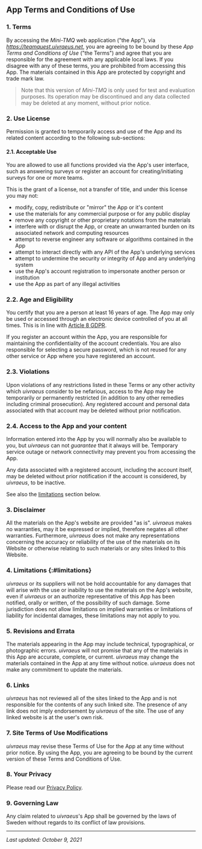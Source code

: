 ## App Terms and Conditions of Use

### 1\. Terms
By accessing the _Mini-TMQ_ web application ("the App"), via _https://teamquest.uivraeus.net_, you are agreeing to be bound by these _App Terms and Conditions of Use_ ("the Terms") and agree that you are responsible for the agreement with any applicable local laws. If you disagree with any of these terms, you are prohibited from accessing this App. The materials contained in this App are protected by copyright and trade mark law.

> Note that this version of _Mini-TMQ_ is only used for test and evaluation purposes. Its operation may be discontinued and any data collected may be deleted at any moment, without prior notice.

### 2\. Use License
Permission is granted to temporarily access and use of the App and its related content according to the following sub-sections:

#### 2.1\. Acceptable Use
You are allowed to use all functions provided via the App's user interface, such as answering surveys or register an account for creating/initiating surveys for one or more teams.

This is the grant of a license, not a transfer of title, and under this license you may not:
* modify, copy, redistribute or "mirror" the App or it's content
* use the materials for any commercial purpose or for any public display
* remove any copyright or other proprietary notations from the materials
* interfere with or disrupt the App, or create an unwarranted burden on its associated network and computing resources
* attempt to reverse engineer any software or algorithms contained in the App 
* attempt to interact directly with any API of the App's underlying services
* attempt to undermine the security or integrity of App and any underlying system
* use the App's account registration to impersonate another person or institution
* use the App as part of any illegal activities

### 2.2\. Age and Eligibility
You certify that you are a person at least 16 years of age. The App may only be used or accessed through an electronic device controlled of you at all times. This is in line with [Article 8 GDPR](https://gdpr-info.eu/art-8-gdpr/).

If you register an account within the App, you are responsible for maintaining the confidentiality of the account credentials. You are also responsible for selecting a secure password, which is not reused for any other service or App where you have registered an account.

### 2.3\. Violations
Upon violations of any restrictions listed in these Terms or any other activity which _uivraeus_ consider to be nefarious, access to the App may be temporarily or permanently restricted (in addition to any other remedies including criminal prosecution). Any registered account and personal data associated with that account may be deleted without prior notification.

### 2.4\. Access to the App and your content
Information entered into the App by you will normally also be available to you, but _uivraeus_ can not _guarantee_ that it always will be. Temporary service outage or network connectivity may prevent you from accessing the App.

Any data associated with a registered account, including the account itself, may be deleted without prior notification if the account is considered, by _uivraeus_, to be inactive.

See also the [limitations](#limitations) section below.

### 3\. Disclaimer
All the materials on the App's website are provided "as is". _uivraeus_ makes no warranties, may it be expressed or implied, therefore negates all other warranties. Furthermore, _uivraeus_ does not make any representations concerning the accuracy or reliability of the use of the materials on its Website or otherwise relating to such materials or any sites linked to this Website.

### 4\. Limitations  {:#limitations}
_uivraeus_ or its suppliers will not be hold accountable for any damages that will arise with the use or inability to use the materials on the App's website, even if _uivraeus_ or an authorize representative of this App has been notified, orally or written, of the possibility of such damage. Some jurisdiction does not allow limitations on implied warranties or limitations of liability for incidental damages, these limitations may not apply to you.

### 5\. Revisions and Errata
The materials appearing in the App may include technical, typographical, or photographic errors. _uivraeus_ will not promise that any of the materials in this App are accurate, complete, or current. _uivraeus_ may change the materials contained in the App at any time without notice. _uivraeus_ does not make any commitment to update the materials.

### 6\. Links
_uivraeus_ has not reviewed all of the sites linked to the App and is not responsible for the contents of any such linked site. The presence of any link does not imply endorsement by _uivraeus_ of the site. The use of any linked website is at the user's own risk.

### 7\. Site Terms of Use Modifications
_uivraeus_ may revise these Terms of Use for the App at any time without prior notice. By using the App, you are agreeing to be bound by the current version of these Terms and Conditions of Use.

### 8\. Your Privacy
Please read our [Privacy Policy](/privacy).

### 9\. Governing Law
Any claim related to _uivraeus_'s App shall be governed by the laws of Sweden without regards to its conflict of law provisions.

***
_Last updated: October 9, 2021_

